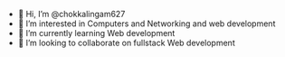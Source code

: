 - 👋 Hi, I’m @chokkalingam627
- 👀 I’m interested in Computers and Networking and web development
- 🌱 I’m currently learning Web development
- 💞️ I’m looking to collaborate on fullstack Web development

<!---
chokkalingam627/chokkalingam627 is a ✨ special ✨ repository because its `README.md` (this file) appears on your GitHub profile.
You can click the Preview link to take a look at your changes.
--->
